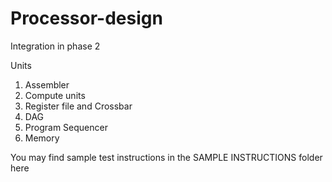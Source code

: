 # Processor-design

Integration in phase 2

Units
1. Assembler
2. Compute units
3. Register file and Crossbar
4. DAG
5. Program Sequencer
6. Memory


You may find sample test instructions in the SAMPLE INSTRUCTIONS folder here